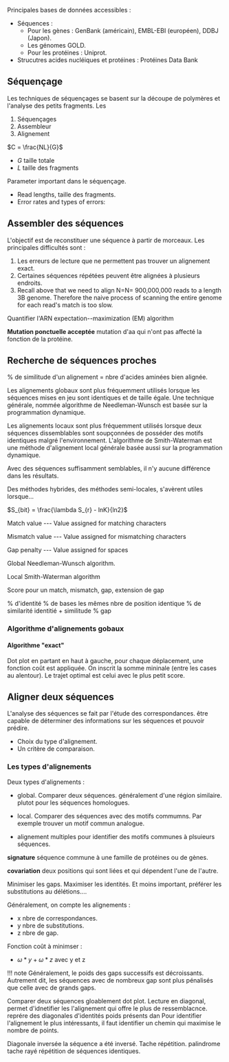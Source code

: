 Principales bases de données accessibles :

* Séquences :
    * Pour les gènes : GenBank (américain), EMBL-EBI (européen), DDBJ (Japon). 
    * Les génomes GOLD.
    * Pour les protéines : Uniprot.
* Strucutres acides nucléiques et protéines : Protéines Data Bank

## Séquençage

Les techniques de séquençages se basent sur la découpe de polymères et l'analyse des petits fragments. Les

1.  Séquençages
2.  Assembleur
3.  Alignement

$C = \frac{NL}{G}$

* $G$ taille totale
* $L$ taille des fragments

Parameter important dans le séquençage.

* Read lengths, taille des fragments. 
* Error rates and types of errors:

## Assembler des séquences

L'objectif est de reconstituer une séquence à partir de morceaux. Les principales difficultés sont :

1. Les erreurs de lecture que ne permettent pas trouver un alignement exact.
2. Certaines séquences répétées peuvent être alignées à plusieurs endroits.
3. Recall above that we need to align N=N= 900,000,000 reads to a length 3B genome. Therefore the naive process of scanning the entire genome for each read's match is too slow.

Quantifier l'ARN expectation--maximization (EM) algorithm

__Mutation ponctuelle acceptée__ mutation d'aa qui n'ont pas affecté la fonction de la protéine.

## Recherche de séquences proches

% de similitude d'un alignement = nbre d'acides aminées bien alignée.

Les alignements globaux sont plus fréquemment utilisés lorsque les séquences mises en jeu sont identiques et de taille égale. Une technique générale, nommée algorithme de Needleman-Wunsch est basée sur la
programmation dynamique.

Les alignements locaux sont plus fréquemment utilisés lorsque deux
séquences dissemblables sont soupçonnées de posséder des motifs
identiques malgré l'environnement. L'algorithme de Smith-Waterman est
une méthode d\'alignement local générale basée aussi sur la
programmation dynamique.

Avec des séquences suffisamment semblables, il n'y aucune différence
dans les résultats.

Des méthodes hybrides, des méthodes semi-locales, s'avèrent utiles lorsque...

$S_{bit} = \frac{\lambda S_{r} - lnK}{ln2}$

Match value --- Value assigned for matching characters

Mismatch value --- Value assigned for mismatching characters

Gap penalty --- Value assigned for spaces

Global Needleman-Wunsch algorithm.

Local Smith-Waterman algorithm

Score pour un match, mismatch, gap, extension de gap

% d'identité % de bases les mêmes  nbre de position identique 
% de similarité identitié + similitude 
% gap   

### Algorithme d'alignements gobaux

#### Algorithme "exact"

Dot plot en partant en haut à gauche, pour chaque déplacement, une fonction coût est appliquée.
On inscrit la somme mininale (entre les cases au alentour).
Le trajet optimal est celui avec le plus petit score.

## Aligner deux séquences

L'analyse des séquences se fait par l'étude des correspondances.
être capable de déterminer des informations sur les séquences et pouvoir prédire.

* Choix du type d'alignement.
* Un critère de comparaison.

### Les types d'alignements

Deux types d'alignements :

* global. Comparer deux séquences. généralement d'une région similaire. plutot pour les séquences homologues.
* local. Comparer des séquences avec des motifs commumns. Par exemple trouver un motif commun analogue.

* alignement multiples pour identifier des motifs communes à plsuieurs séquences.

__signature__ séquence commune à une famille de protéines ou de gènes.

__covariation__ deux positions qui sont liées et qui dépendent l'une de l'autre.

Minimiser les gaps.
Maximiser les identités.
Et moins important, préférer les substitutions au délétions....

Généralement, on compte les alignements :

* x nbre de correspondances.
* y nbre de substitutions.
* z nbre de gap.

Fonction coût à minimser :

* $\omega * y + \omega * z$ avec y et z 

!!! note 
    Généralement, le poids des gaps successifs est décroissants. Autrement dit, les séquences avec de nombreux gap sont plus pénalisés que celle avec de grands gaps.

Comparer deux séquences gloablement dot plot.
Lecture en diagonal, permet d'idnetifier les l'alignement qui offre le plus de ressemblacnce.
reprére des diagonales d'identités poids présents dan 
Pour identifier l'alignement le plus intéressants, il faut identifier un chemin qui maximise le nombre de points.

Diagonale inversée la séquence a été inversé.
Tache répétition. palindrome
tache rayé répétition de séquences identiques.